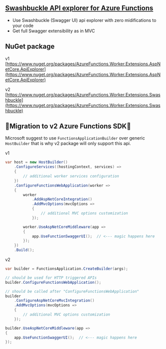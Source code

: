 ## [Swashbuckle API explorer for Azure Functions](src/AzureFunctions.Worker.Extensions.Swashbuckle/readme.md)
- Use Swashbuckle (Swagger UI) api explorer with zero midifications to your code
- Get full Swagger extensibility as in MVC

## NuGet package
v1
[https://www.nuget.org/packages/AzureFunctions.Worker.Extensions.AspNetCore.ApiExplorer](https://www.nuget.org/packages/AzureFunctions.Worker.Extensions.AspNetCore.ApiExplorer)

v2
[https://www.nuget.org/packages/AzureFunctions.Worker.Extensions.Swashbuckle](https://www.nuget.org/packages/AzureFunctions.Worker.Extensions.Swashbuckle)

## 🔴Migration to v2 Azure Functions SDK🔴

Microsoft suggest to use `FunctionsApplicationBuilder` over generic `HostBuilder` that is why v2 package will only support this api.

v1
```csharp
var host = new HostBuilder()
    .ConfigureServices((hostingContext, services) =>
    {
        // additional worker services configuration
    })
    .ConfigureFunctionsWebApplication(worker =>
    {
        worker
            .AddAspNetCoreIntegration()
            .AddMvcOptions(mvcOptions =>
            {
                // additional MVC options customization
            });

        worker.UseAspNetCoreMiddleware(app =>
        {
            app.UseFunctionSwaggerUI();  // <--- magic happens here
        });
    })
    .Build();
```

v2
```csharp
var builder = FunctionsApplication.CreateBuilder(args);

// should be used for HTTP triggered APIs
builder.ConfigureFunctionsWebApplication();

// should be called after "ConfigureFunctionsWebApplication"
builder
    .ConfigureAspNetCoreMvcIntegration()
    .AddMvcOptions(mvcOptions =>
    {
        // additional MVC options customization
    });

builder.UseAspNetCoreMiddleware(app =>
{
    app.UseFunctionSwaggerUI();  // <--- magic happens here
});
```
